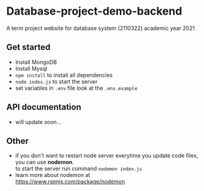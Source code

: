 # Database-project-demo-backend
A term project website for database system (2110322) academic year 2021

## Get started
- Install MongoDB
- Install Mysql
- `npm install` to install all dependencies
- `node index.js` to start the server
- set variables in `.env` file look at the `.env.example`

## API documentation
- will update soon...

## Other
- if you don't want to restart node server everytime you update code files, you can use **nodemon**. <br>
  to start the server run command `nodemon index.js`
- learn more about nodemon at https://www.npmjs.com/package/nodemon
